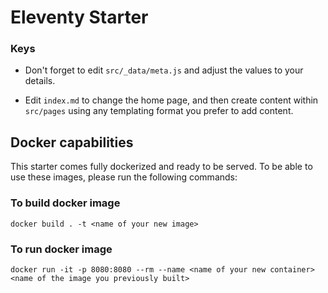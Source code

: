 # Eleventy Starter

### Keys

-   Don't forget to edit `src/_data/meta.js` and adjust the values to your details.

-   Edit `index.md` to change the home page, and then create content within `src/pages` using any templating format you prefer to add content.

## Docker capabilities

This starter comes fully dockerized and ready to be served. To be able to use these images, please run the following commands:

### To build docker image

`docker build . -t <name of your new image>`

### To run docker image

`docker run -it -p 8080:8080 --rm --name <name of your new container> <name of the image you previously built>`
